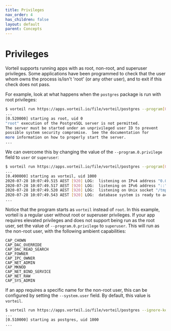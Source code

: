 ```yaml
---
title: Privileges
nav_order: 4
has_children: false
layout: default
parent: Concepts
---
```


# Privileges

Vorteil supports running apps with as root, non-root, and superuser privileges. Some applications have been programmed to check that the user whom owns the process is/isn't 'root' (or any other user), and to exit if this check does not pass.

For example, look at what happens when the `postgres` package is run with root privileges:

```sh
$ vorteil run https://apps.vorteil.io/file/vorteil/postgres --program[0].privilege root
...
[0.520000] starting as root, uid 0
"root" execution of the PostgreSQL server is not permitted.
The server must be started under an unprivileged user ID to prevent
possible system security compromise.  See the documentation for
more information on how to properly start the server.
...
```

We can overcome this by changing the value of the `--program.0.privilege` field to `user` or `superuser`:

```sh
$ vorteil run https://apps.vorteil.io/file/vorteil/postgres --program[0].privilege user
...
[0.490000] starting as vorteil, uid 1000
2020-07-28 10:07:49.515 AEST [920] LOG:  listening on IPv4 address "0.0.0.0", port 5432
2020-07-28 10:07:49.517 AEST [920] LOG:  listening on IPv6 address "::", port 5432
2020-07-28 10:07:49.520 AEST [920] LOG:  listening on Unix socket "/tmp/.s.PGSQL.5432"
2020-07-28 10:07:49.543 AEST [920] LOG:  database system is ready to accept connections
...
```

Notice that the program starts as `vorteil` instead of `root`. In this example, vorteil is a regular user without root or superuser privileges. If your app requires elevated privileges and does not support being run as the root user, set the value of `--program.0.privilege` to `superuser`. This will run as the non-root user, with the following ambient capabilities:

    CAP_CHOWN
    CAP_DAC_OVERRIDE
    CAP_DAC_READ_SEARCH
    CAP_FOWNER
    CAP_IPC_OWNER
    CAP_NET_ADMIN
    CAP_MKNOD
    CAP_NET_BIND_SERVICE
    CAP_NET_RAW
    CAP_SYS_ADMIN

If an app requires a specific name for the non-root user, this can be configured by setting the `--system.user` field. By default, this value is `vorteil`.

```sh
$ vorteil run https://apps.vorteil.io/file/vorteil/postgres --ignore-kernel --program[0].privilege user --system.user postgres
...
[0.510000] starting as postgres, uid 1000
...
```
